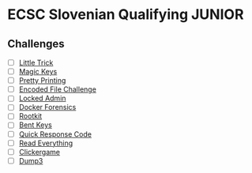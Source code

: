 # ECSC Slovenian Qualifying JUNIOR

## Challenges

- [ ] [Little Trick](little_trick/writeup.md)
- [ ] [Magic Keys](magic_keys/writeup.md)
- [ ] [Pretty Printing](pretty_printing/writeup.md)
- [ ] [Encoded File Challenge](encoded_file_challenge/writeup.md)
- [ ] [Locked Admin](locked_admin/writeup.md)
- [ ] [Docker Forensics](docker_forensics/writeup.md)
- [ ] [Rootkit](rootkit/writeup.md)
- [ ] [Bent Keys](bent_keys/writeup.md)
- [ ] [Quick Response Code](quick_response_code/writeup.md)
- [ ] [Read Everything](read_everything/writeup.md)
- [ ] [Clickergame](clickergame/writeup.md)
- [ ] [Dump3](dump3/writeup.md)